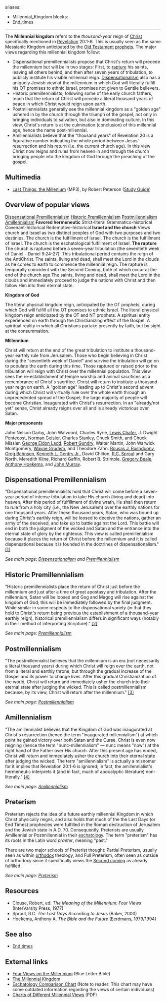 aliases:
- Millennial_Kingdom
blocks:
- End_times
---
The **Millennial kingdom** refers to the *thousand-year* reign of
[Christ](Jesus "Jesus") specifically mentioned in
[Revelation](Revelation "Revelation") 20:1-6. This is usually seen
as the same Messianic Kingdom anticipated by the
[Old Testament](Old_Testament "Old Testament")
[prophets](Prophet "Prophet"). The major views regarding this
millennial kingdom follow:

-   Dispensational premillennialists propose that Christ's return
    will precede the millennium but will be in two stages: First, to
    [rapture](Rapture "Rapture") his saints, leaving all others behind,
    and then after seven years of tribulation, to publicly institute
    his visible millennial reign.
    [Dispensationalism](Dispensationalism "Dispensationalism") also has
    a uniquely Jewish view of the millennium in which God will
    literally fulfill his OT promises to ethnic Israel, promises not
    given to Gentile believers.
-   Historic premillennialists, following some of the early church
    fathers, teach that the return of Christ will precede a literal
    thousand years of peace in which Christ would reign upon earth.
-   Postmillennialists generally see the millennial kingdom as a
    "golden age" ushered in by the church through the triumph of the
    gospel, not only in bringing individuals to salvation, but also in
    dominating culture. In this view, Christ's return is at the
    culmination (conclusion) of this millennial age, hence the name
    post-millennial.
-   Amillennialists believe that the "thousand years" of Revelation
    20 is a figurative number indicating the whole period between
    Jesus' resurrection and his return (i.e. the current church age).
    In this view Christ now reigns and rules from heaven in and through
    the church bringing people into the kingdom of God through the
    preaching of the gospel.

## Multimedia

-   [Last Things: the Millenium](http://worldwidefreeresources.com/upload/ST240_Lecture_34.mp3)
    (MP3), by Robert Peterson
    ([Study Guide](http://worldwidefreeresources.com/upload/ST240_SG_34.pdf))

## Overview of popular views

[Dispensational Premillennialism](#Dispensational_Premillennialism)
[Historic Premillennialism](#Historic_Premillennialism)
[Postmillennialism](#Postmillennialism)
[Amillennialism](#Amillennialism)
**Favored hermeneutic**
Strict-literal
Grammatico-historical
Covenant-historical
Redemptive-historical
**Israel and the church**
Views church and Israel as two distinct peoples of God with two
purposes and two destinies.
The church is the fulfillment of Israel.
The church is the fulfillment of Israel.
The church is the eschatological fulfillment of Israel.
**The rapture**
The church is raptured before a seven-year tribulation (the
seventieth week of Daniel - Daniel 9:24-27). This tribulational
period contains the reign of the AntiChrist.
The saints, living and dead, shall meet the Lord in the clouds as
he comes to earth to commence the millennial reign.
The rapture is temporally coincident with the Second Coming, both
of which occur at the end of the church age
The saints, living and dead, shall meet the Lord in the clouds and
immediately proceed to judge the nations with Christ and then
follow Him into their eternal state.

**Kingdom of God**

The literal physical kingdom reign, anticipated by the OT prophets,
during which God will fulfill all the OT promises to ethnic Israel.
The literal physical kingdom reign anticipated by the OT and NT
prophets.
A spiritual entity experienced on earth through the Christianizing
effect of the Gospel.
A spiritual reality in which all Christians partake presently by
faith, but by sight at the consummation.

**Millennium**

Christ will return at the end of the great tribulation to institute
a thousand-year earthly rule from Jerusalem. Those who begin
believing in Christ during the "seventieth week of Daniel" and
survive the tribulation will go on to populate the earth during
this time. Those raptured or raised prior to the tribulation will
reign with Christ over the millennial population. This view sees
the re-establishment of temple worship and animal sacrifices as a
remembrance of Christ's sacrifice.
Christ will return to institute a thousand-year reign on earth.
A "golden age" leading up to Christ's second advent during which
Christ will virtually rule over the whole earth through an
unprecedented spread of the Gospel; the large majority of people
will become Christian.
Inaugurated with Christ's resurrection. In an "already/not yet"
sense, Christ already reigns over all and is already victorious
over Satan.

**Major proponents**

John Nelson Darby, John Walvoord, Charles Ryrie,
[Lewis Chafer](Lewis_Chafer "Lewis Chafer"), J. Dwight Pentecost,
[Norman Geisler](Norman_Geisler "Norman Geisler"), Charles Stanley,
Chuck Smith, and Chuck Missler.
[George Eldon Ladd](George_Eldon_Ladd "George Eldon Ladd"),
[Robert Gundry](Robert_Gundry "Robert Gundry"), Walter Martin, John
Warwick Montgomery, [Wayne Grudem](Wayne_Grudem "Wayne Grudem"),
and Theodore Zahn.
[Rousas J. Rushdoony](Rousas_J._Rushdoony "Rousas J. Rushdoony"),
[Greg Bahnsen](Greg_Bahnsen "Greg Bahnsen"),
[Kenneth L. Gentry Jr.](Kenneth_L._Gentry_Jr. "Kenneth L. Gentry Jr."),
David Chilton, [R.C. Sproul](R.C._Sproul "R.C. Sproul") and Gary
North.
Meredith Kline, Richard Gaffin, Robert B. Strimple,
[Gregory Beale](Gregory_Beale "Gregory Beale"),
[Anthony Hoekema](Anthony_Hoekema "Anthony Hoekema"), and
[John Murray](John_Murray "John Murray").

## Dispensational Premillennialism

"Dispensational premillennialists hold that Christ will come before
a seven-year period of intense tribulation to take His church
(living and dead) into heaven. After this period of fulfillment of
divine wrath, He shall then return to rule from a holy city (i.e.,
the New Jerusalem) over the earthly nations for one thousand years.
After these thousand years, Satan, who was bound up during Christ's
earthly reign, will be loosed to deceive the nations, gather an
army of the deceived, and take up to battle against the Lord. This
battle will end in both the judgment of the wicked and Satan and
the entrance into the eternal state of glory by the righteous. This
view is called premillenialism because it places the return of
Christ before the millennium and it is called dispensational
because it is founded in the doctrines of dispensationalism."
[[1]](http://www.blueletterbible.org/faq/mill.html)

*See main page: [Dispensationalism](Dispensationalism "Dispensationalism") and [Premillennialism](Premillennialism "Premillennialism")*

## Historic Premillennialism

"Historic premillennialists place the return of Christ just before
the millennium and just after a time of great apostasy and
tribulation. After the millennium, Satan will be loosed and Gog and
Magog will rise against the kingdom of God; this will be
immediately followed by the final judgment. While similar in some
respects to the dispensational variety (in that they hold to
Christ's return being previous the establishment of a thousand-year
earthly reign), historical premillennialism differs in significant
ways (notably in their method of interpreting Scripture)."
[[2]](http://www.blueletterbible.org/faq/mill.html)

*See main page: [Premillennialism](Premillennialism "Premillennialism")*

## Postmillennialism

"The postmillennialist believes that the millennium is an era (not
necessarily a literal thousand years) during which Christ will
reign over the earth, not from a literal and earthly throne, but
through the gradual increase of the Gospel and its power to change
lives. After this gradual Christianization of the world, Christ
will return and immediately usher the church into their eternal
state after judging the wicked. This is called postmillennialism
because, by its view, Christ will return after the millennium."
[[3]](http://www.blueletterbible.org/faq/mill.html)

*See main page: [Postmillennialism](Postmillennialism "Postmillennialism")*

## Amillennialism

"The amillennialist believes that the Kingdom of God was
inaugurated at Christ's resurrection (hence the term "inaugurated
millennialism") at which point he gained victory over both Satan
and the Curse. Christ is even now reigning (hence the term
"nunc-millennialism" — nunc means "now") at the right hand of the
Father over His church. After this present age has ended, Christ
will return and immediately usher the church into their eternal
state after judging the wicked. The term "amillennialism" is
actually a misnomer for it implies that Revelation 20:1-6 is
ignored; in fact, the amillennialist's hermeneutic interprets it
(and in fact, much of apocalyptic literature) non-literally."
[[4]](http://www.blueletterbible.org/faq/mill.html)

*See main page: [Amillennialism](Amillennialism "Amillennialism")*

## Preterism

Preterism rejects the idea of a future earthly millennial Kingdom
in which Christ physically reigns, and also holds that much of the
the Last Days (or End Times) prophecies were fulfilled in the Roman
destruction of Jerusalem and the Jewish state in A.D. 70.
Consequently, Preterists are usually Amillennial or Postmillennial
in their [eschatology](Eschatology "Eschatology"). The term
"preterism" has its roots in the Latin word *praeter*, meaning
"past."

There are two major schools of Preterist thought: Partial
Preterism, usually seen as within [orthodox](Orthodox "Orthodox")
theology, and Full Preterism, often seen as outside of orthodoxy
since it specifically views the
[Second coming](Second_coming "Second coming") as already
fulfilled.

*See main page: [Preterism](Preterism "Preterism")*

## Resources

-   Clouse, Robert, ed. *The Meaning of the Millennium: Four Views*
    (InterVarsity Press, 1977)
-   Sproul, R.C. *The Last Days According to Jesus* (Baker, 2000)
-   Hoekema, Anthony A. *The Bible and the Future* (Eerdmans,
    1979/1994)

## See also

-   [End times](End_times "End times")

## External links

-   [Four Views on the Millennium](http://www.blueletterbible.org/faq/mill.html)
    (Blue Letter Bible)
-   [The Millennial Kingdom](http://www.contenderministries.org/prophecy/millenial.php)
-   [Eschatology Comparison Chart](http://www.fivesolas.com/esc_chrt.htm)
    (Note to reader: This chart may have some outdated information
    regarding the views of certain individuals)
-   [Charts of Different Millennial Views](http://kimriddlebarger.squarespace.com/eschatology-charts/millennial_views.pdf)
    (PDF)